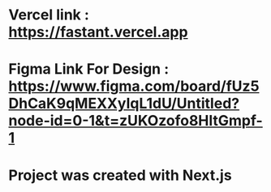 # Vercel link : https://fastant.vercel.app
# Figma Link For Design : https://www.figma.com/board/fUz5DhCaK9qMEXXyIqL1dU/Untitled?node-id=0-1&t=zUKOzofo8HltGmpf-1
# Project was created with Next.js
